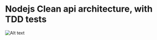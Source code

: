 # Nodejs Clean api architecture, with TDD tests
![Alt text](https://nextsoftware.io/files/images/logos/main/nodejs-logo.png)

